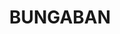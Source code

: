 ---
lastmod: '2025-04-06T06:05:21+00:00'
latitude: -25.90298001
layout: suburb
longitude: 150.1961669
postcode: '4419'
state: QLD
title: BUNGABAN
url: /qld/bungaban/
---